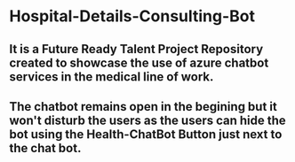 # Hospital-Details-Consulting-Bot

It is  a **Future Ready Talent Project Repository** created to showcase the use of azure chatbot services in the medical line of work.
-
The chatbot remains open in the begining but it won't disturb the users as the users can hide the bot using the **Health-ChatBot Button** just next to the chat bot.
-
